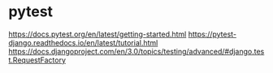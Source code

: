 # pytest
https://docs.pytest.org/en/latest/getting-started.html
https://pytest-django.readthedocs.io/en/latest/tutorial.html
https://docs.djangoproject.com/en/3.0/topics/testing/advanced/#django.test.RequestFactory

